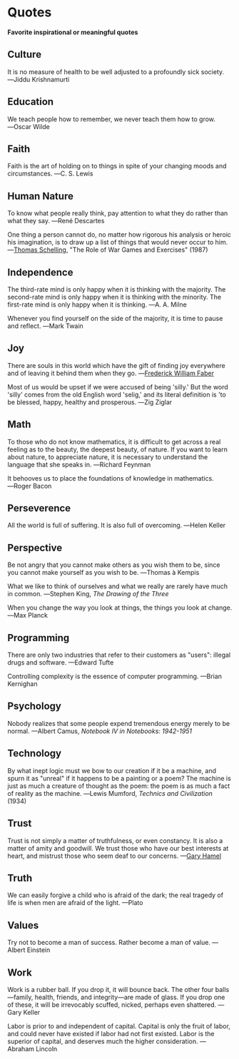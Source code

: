 # Quotes
**Favorite inspirational or meaningful quotes**

## Culture
It is no measure of health to be well adjusted to a profoundly sick society. ―Jiddu Krishnamurti

## Education
We teach people how to remember, we never teach them how to grow. ―Oscar Wilde

## Faith
Faith is the art of holding on to things in spite of your changing moods and circumstances. ―C. S. Lewis

## Human Nature
To know what people really think, pay attention to what they do rather than what they say. ―René Descartes

One thing a person cannot do, no matter how rigorous his analysis or heroic his imagination, is to draw up a list of things that would never occur to him. ―[Thomas Schelling](https://en.wikipedia.org/wiki/Thomas_Schelling), "The Role of War Games and Exercises" (1987)

## Independence
The third-rate mind is only happy when it is thinking with the majority. The second-rate mind is only happy when it is thinking with the minority. The first-rate mind is only happy when it is thinking. ―A. A. Milne

Whenever you find yourself on the side of the majority, it is time to pause and reflect. ―Mark Twain

## Joy
There are souls in this world which have the gift of finding joy everywhere and of leaving it behind them when they go. ―[Frederick William Faber](https://en.m.wikipedia.org/wiki/Frederick_William_Faber)

Most of us would be upset if we were accused of being 'silly.' But the word 'silly' comes from the old English word 'selig,' and its literal definition is 'to be blessed, happy, healthy and prosperous. ―Zig Ziglar

## Math
To those who do not know mathematics, it is difficult to get across a real feeling as to the beauty, the deepest beauty, of nature. If you want to learn about nature, to appreciate nature, it is necessary to understand the language that she speaks in. ―Richard Feynman

It behooves us to place the foundations of knowledge in mathematics. ―Roger Bacon

## Perseverence
All the world is full of suffering. It is also full of overcoming. ―Helen Keller

## Perspective
Be not angry that you cannot make others as you wish them to be, since you cannot make yourself as you wish to be. ―Thomas à Kempis

What we like to think of ourselves and what we really are rarely have much in common. ―Stephen King, _The Drawing of the Three_

When you change the way you look at things, the things you look at change. ―Max Planck

## Programming
There are only two industries that refer to their customers as "users": illegal drugs and software. —Edward Tufte

Controlling complexity is the essence of computer programming. —Brian Kernighan

## Psychology
Nobody realizes that some people expend tremendous energy merely to be normal. —Albert Camus, _Notebook IV in Notebooks: 1942-1951_

## Technology
By what inept logic must we bow to our creation if it be a machine, and spurn it as "unreal" if it happens to be a painting or a poem? The machine is just as much a creature of thought as the poem: the poem is as much a fact of reality as the machine. ―Lewis Mumford, _Technics and Civilization_ (1934)

## Trust
Trust is not simply a matter of truthfulness, or even constancy. It is also a matter of amity and goodwill. We trust those who have our best interests at heart, and mistrust those who seem deaf to our concerns. —[Gary Hamel](https://en.m.wikipedia.org/wiki/Gary_Hamel)

## Truth
We can easily forgive a child who is afraid of the dark; the real tragedy of life is when men are afraid of the light. —Plato

## Values
Try not to become a man of success. Rather become a man of value. —Albert Einstein

## Work
Work is a rubber ball. If you drop it, it will bounce back. The other four balls—family, health, friends, and integrity—are made of glass. If you drop one of these, it will be irrevocably scuffed, nicked, perhaps even shattered. —Gary Keller

Labor is prior to and independent of capital. Capital is only the fruit of labor, and could never have existed if labor had not first existed. Labor is the superior of capital, and deserves much the higher consideration. —Abraham Lincoln



